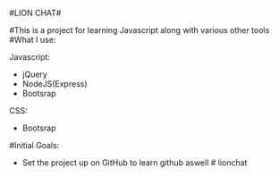 #LION CHAT# 

#This is a project for learning Javascript along with various other tools
#What I use:

Javascript:

* jQuery
* NodeJS(Express)
* Bootsrap

CSS:
* Bootsrap


#Initial Goals:
- Set the project up on GitHub to learn github aswell
#   l i o n c h a t  
 